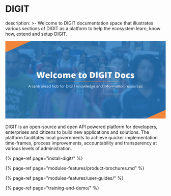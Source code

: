 # DIGIT

description: &gt;- Welcome to DIGIT documentation space that illustrates various sections of DIGIT as a platform to help the ecosystem learn, know how, extend and setup DIGIT.

![](.gitbook/assets/egov-docs-01.png)

DIGIT is an open-source and open API powered platform for developers, enterprises and citizens to build new applications and solutions. The platform facilitates local governments to achieve quicker implementation time-frames, process improvements, accountability and transparency at various levels of administration.

{% page-ref page="install-digit/" %}

{% page-ref page="modules-features/product-brochures.md" %}

{% page-ref page="modules-features/user-guides/" %}

{% page-ref page="training-and-demo/" %}

